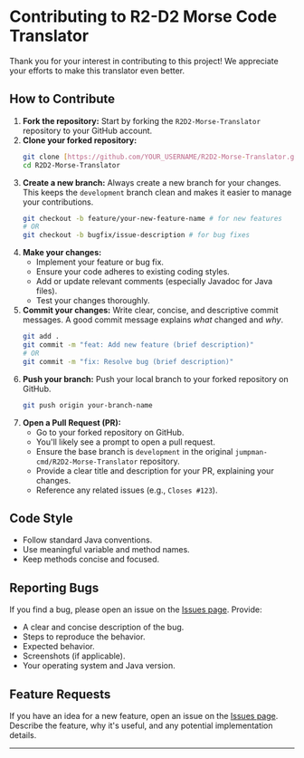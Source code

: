 # Contributing to R2-D2 Morse Code Translator

Thank you for your interest in contributing to this project! We appreciate your efforts to make this translator even better.

## How to Contribute

1.  **Fork the repository:** Start by forking the `R2D2-Morse-Translator` repository to your GitHub account.
2.  **Clone your forked repository:**
    ```bash
    git clone [https://github.com/YOUR_USERNAME/R2D2-Morse-Translator.git](https://github.com/YOUR_USERNAME/R2D2-Morse-Translator.git)
    cd R2D2-Morse-Translator
    ```
3.  **Create a new branch:**
    Always create a new branch for your changes. This keeps the `development` branch clean and makes it easier to manage your contributions.
    ```bash
    git checkout -b feature/your-new-feature-name # for new features
    # OR
    git checkout -b bugfix/issue-description # for bug fixes
    ```
4.  **Make your changes:**
    - Implement your feature or bug fix.
    - Ensure your code adheres to existing coding styles.
    - Add or update relevant comments (especially Javadoc for Java files).
    - Test your changes thoroughly.
5.  **Commit your changes:**
    Write clear, concise, and descriptive commit messages. A good commit message explains _what_ changed and _why_.
    ```bash
    git add .
    git commit -m "feat: Add new feature (brief description)"
    # OR
    git commit -m "fix: Resolve bug (brief description)"
    ```
6.  **Push your branch:**
    Push your local branch to your forked repository on GitHub.
    ```bash
    git push origin your-branch-name
    ```
7.  **Open a Pull Request (PR):**
    - Go to your forked repository on GitHub.
    - You'll likely see a prompt to open a pull request.
    - Ensure the base branch is `development` in the original `jumpman-cmd/R2D2-Morse-Translator` repository.
    - Provide a clear title and description for your PR, explaining your changes.
    - Reference any related issues (e.g., `Closes #123`).

## Code Style

- Follow standard Java conventions.
- Use meaningful variable and method names.
- Keep methods concise and focused.

## Reporting Bugs

If you find a bug, please open an issue on the [Issues page](https://github.com/jumpman-cmd/R2D2-Morse-Translator/issues). Provide:

- A clear and concise description of the bug.
- Steps to reproduce the behavior.
- Expected behavior.
- Screenshots (if applicable).
- Your operating system and Java version.

## Feature Requests

If you have an idea for a new feature, open an issue on the [Issues page](https://github.com/jumpman-cmd/R2D2-Morse-Translator/issues). Describe the feature, why it's useful, and any potential implementation details.

---
